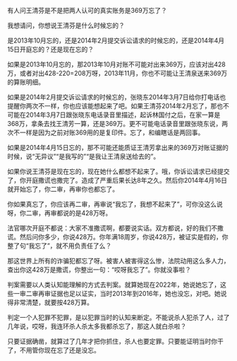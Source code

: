 有人问王清芬是不是把两人认可的真实账务是369万忘了？

我想请问，你想说王清芬是什么时候忘的？

是2013年10月忘的，还是2014年2月提交诉讼请求的时候忘的，还是2014年4月15日开庭忘的？还是现在忘的？

如果是2013年10月忘的，那2013年10月对账不可能对出来369万，应该对出428万，或者对出428-220=208万呀，2013年11月，你也不可能让王清泉送来369万的算账明细。

如果是2014年2月提交诉讼请求的时候忘的，张晓东2014年3月7日给你打电话也提醒你两次不一样，你也应该能想起来了吧。如果王清芬2014年2月忘了，那也不可能在2014年3月7日跟张晓东电话录音里描述，起诉林国付之后，在家一算是368万，拿条去找王清芳一算，还是369万。更不可能电话录音里跟张晓东说，两次不一样是因为之前对账369用的是复印件。忘了，和编瞎话是两回事。

如果是2014年4月15日忘的，那不可能还能质证王清芳拿出来的369万对账证据的时候，说“无异议”“是我写的”“是我让王清泉送给去的”。

如果你说王清芬是现在忘的，现在她什么都想不起来了。哦，你诉讼请求已经提交了，你开庭撒谎也撒完了。造成了严重后果长达8年之久。然后你2014年4月16日就开始忘了，你二审，再审你也都忘了。

你如果真忘了，你应该再二审，再审说“我忘了，我想不起来了”，可你没这么说呀，你二审，再审都说的是428万呀。

法官哪次开庭不都说：大家不准撒谎啊，都要说实话。双方都说，好的我们不撒谎。然后问你多少，你说428万。你年满18周岁，你说428万，被证实是假的，你整了句“我忘了”，就不用负责任了么？

那这世界上所有的诈骗犯都忘了呀。被害人被害得这么惨，法院动用这么多人力，查出你这428万是撒谎，你整出一句：“哎呀我忘了”。你就没事啦？

判案需要以人类认知能理解的方式去判案。就算她现在2022年，她说她忘了，这些一审二审再审证据也足以证实，当时2013年到2016年，她也没忘，对吧。她说得非常清楚，就要按428万算。

判定一个人犯罪不犯罪，是以犯罪当时的认知来断定。不能说杀人犯杀了人，过了几年说，哎呀，我连环杀人杀太多我都杀忘了，那这人就白杀啦？

只要证据确凿，就算过了几年才把你抓住，杀人也要定罪。只要能证明当时你干了，不用管你现在忘了还是没忘。
